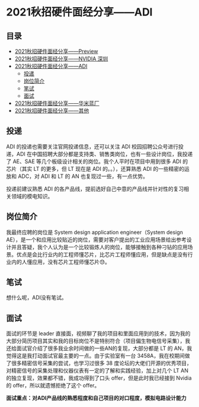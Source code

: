 # 2021秋招硬件面经分享——ADI
## 目录
* [2021秋招硬件面经分享——Preview](readme.md)
* [2021秋招硬件面经分享——NVIDIA 深圳](NVIDIA.md)
* [2021秋招硬件面经分享——ADI](ADI.md)
  - [投递](#投递)
  - [岗位简介](#岗位简介)
  - [笔试](#笔试)
  - [面试](#面试)
* [2021秋招硬件面经分享——华米蓝厂](Mobile.md)
* [2021秋招硬件面经分享——其他](others.md)
  
## 投递
ADI 的投递也需要关注官网投递信息，还可以关注 ADI 校园招聘公众号进行投递，ADI 在中国招聘大部分都是支持类、销售类岗位，也有一些设计岗位，我投递了 AE、SAE 等几个板级设计相关的岗位。我个人平时在项目中用到很多 ADI 的芯片（其实 LT 的更多，但 LT 现在是 ADI 的。。），还算熟悉 ADI 的一些精密的运放和 ADC，对 ADI 和 LT 的 AN 也复现过一些，有一点优势。

投递前建议熟悉 ADI 的各产品线，提前选好自己中意的产品线并针对性的复习相关领域的模电知识。

## 岗位简介
我最终应聘的岗位是 System design application engineer（System design AE），是一个和应用比较贴近的岗位，需要对客户提出的工业应用场景给出参考设计并且答疑，我个人认为是一个比较锻炼人的岗位，能够接触到各种刁钻的应用场景。优点是会比行业内的工程师懂芯片，比芯片工程师懂应用，但是缺点是没有行业内的人懂应用，没有芯片工程师懂芯片😓。

## 笔试
想什么呢，ADI没有笔试。

## 面试
面试的环节是 leader 直接面，视频聊了我的项目和里面应用到的技术，因为我的大部分简历项目其实和我的目标岗位不是特别符合（项目偏生物电信号采集），我还给面试官介绍了很多我业余时间做的一些AN的复现，大部分都是 LT 的 AN，我觉得这是我打动面试官最主要的一点。由于实验室有一台 3458A，我在校期间做了很多精密信号采集的尝试，也学习过很多 38 度论坛的大佬们开源的优秀项目，对精密信号的采集处理和仪器仪表有一定的了解和实践经验，加上对几个 LT AN 的独立复现，效果都不错，我成功得到了口头 offer，但是此时我已经接到 Nvidia 的 offer，所以就遗憾拒绝了这个 offer。

**面试重点：对ADI产品线的熟悉程度和自己项目的对口程度，模拟电路设计能力**
